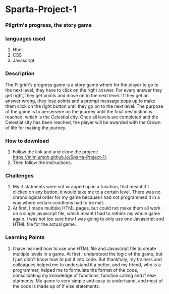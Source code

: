 # Sparta-Project-1
### Pilgrim's progress, the story game

### languages used
1. Html
2. CSS
3. Javascript

### Description
The Pilgrim's progress game is a story game where for the player to go to the next level, they have to click on the right answer. For every answer they get right, they get points and move on to the next level. If they get an answer wrong, they lose points and a prompt message pops up to make them click on the right button until they go on to the next level. The purpose of the game is to perservere on the journey until the final destination is reached, which is the Celestial city. Once all levels are completed and the Celestial city has been reached, the player will be awarded with the Crown of life for making the journey.

### How to download 
1. Follow the link and and clone the project: https://mimiumoh.github.io/Sparta-Project-1/. 
2. Then follow the instructions.

### Challenges 
1. My if statments were not wrapped up in a function, that meant if I clicked on any button, it would take me to a certain level. There was no chronological order for my game because I had not programmed it in a way where certain condtions had to be met. 
2. At first, I made multiple HTML pages, but could not make them all work on a single javascript file, which meant I had to rethink my whole game again. I was not too sure how I was going to only use one Javascript and HTML file for the actual game.

### Learning Points
 1. I have learned how to use one HTML file and Javascript file to create multiple levels in  a game. At first I understood the logic of the game, but I just didn't know how to put it into code. But thankfully, my trainers and colleagues helped me to understand it a better, and my friend, who is a programmer, helped me to formulate the format of the code, consolidating my knowledge of functions, function calling and if else statments. My game is very simple and easy to undertsand, and most of the code is made up of if else statements.

